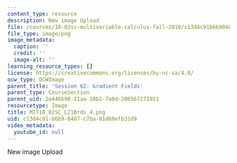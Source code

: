 ```yaml
---
content_type: resource
description: New image Upload
file: /courses/18-02sc-multivariable-calculus-fall-2010/c13d4c91b6b90487c7ba81d60efb32d9_MIT18_02SC_L21Brds_4.png
file_type: image/png
image_metadata:
  caption: ''
  credit: ''
  image-alt: ''
learning_resource_types: []
license: https://creativecommons.org/licenses/by-nc-sa/4.0/
ocw_type: OCWImage
parent_title: 'Session 62: Gradient Fields'
parent_type: CourseSection
parent_uid: 2e446b90-21aa-10b2-7a0d-206567272851
resourcetype: Image
title: MIT18_02SC_L21Brds_4.png
uid: c13d4c91-b6b9-0487-c7ba-81d60efb32d9
video_metadata:
  youtube_id: null
---
```

New image Upload